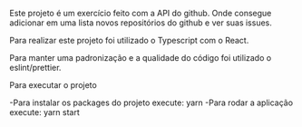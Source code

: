 Este projeto é um exercício feito com a API do github. Onde consegue adicionar em uma lista novos repositórios do github e ver suas issues.

Para realizar este projeto foi utilizado o Typescript com o React.

Para manter uma padronização e a qualidade do código foi utilizado o eslint/prettier.

Para executar o projeto

  -Para instalar os packages do projeto execute: yarn
  -Para rodar a aplicação execute: yarn start
